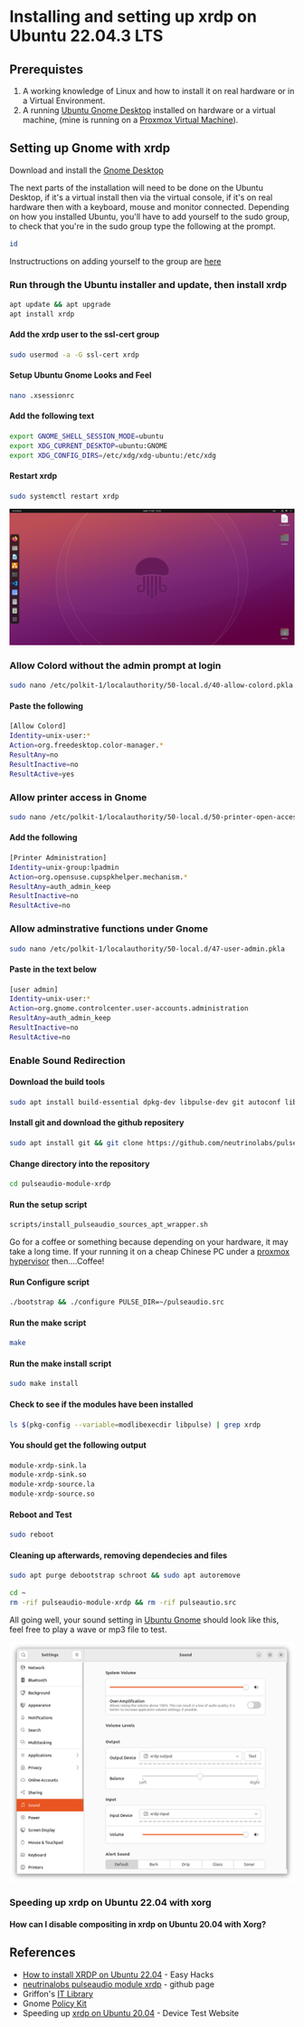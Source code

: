 # Installing and setting up xrdp on Ubuntu 22.04.3 LTS

## Prerequistes

1. A working knowledge of Linux and how to install it on real hardware or in a Virtual Environment.
2. A running [Ubuntu Gnome Desktop](https://ubuntu.com/download/desktop) installed on hardware or a virtual machine, (mine is running on a [Proxmox Virtual Machine](https://www.proxmox.com/en/downloads)).

## Setting up Gnome with xrdp

Download and install the [Gnome Desktop](https://ubuntu.com/download/desktop)

The next parts of the installation will need to be done on the Ubuntu Desktop, if it's a virtual install then via the virtual console, if it's on real hardware then with a keyboard, mouse and monitor connected. Depending on how you installed Ubuntu, you'll have to add yourself to the sudo group, to check that you're in the sudo group type the following at the prompt.

```bash
id
```

Instructructions on adding yourself to the group are [here](https://askubuntu.com/questions/124166/how-do-i-add-myself-into-the-sudoers-group#124200)

### Run through the Ubuntu installer and update, then install xrdp

```bash
apt update && apt upgrade
apt install xrdp
```

#### Add the xrdp user to the ssl-cert group

```bash
sudo usermod -a -G ssl-cert xrdp
```

#### Setup Ubuntu Gnome Looks and Feel

```bash
nano .xsessionrc
```

#### Add the following text

```bash
export GNOME_SHELL_SESSION_MODE=ubuntu
export XDG_CURRENT_DESKTOP=ubuntu:GNOME
export XDG_CONFIG_DIRS=/etc/xdg/xdg-ubuntu:/etc/xdg
```

#### Restart xrdp

```bash
sudo systemctl restart xrdp
```

![My Current Desktop](/assets/Desktop.png)

### Allow Colord without the admin prompt at login

``` bash
sudo nano /etc/polkit-1/localauthority/50-local.d/40-allow-colord.pkla
```

#### Paste the following

``` bash
[Allow Colord]
Identity=unix-user:*
Action=org.freedesktop.color-manager.*
ResultAny=no
ResultInactive=no
ResultActive=yes
```

### Allow printer access in Gnome

```bash
sudo nano /etc/polkit-1/localauthority/50-local.d/50-printer-open-access.pkla
```

#### Add the following

```bash
[Printer Administration]
Identity=unix-group:lpadmin
Action=org.opensuse.cupspkhelper.mechanism.*
ResultAny=auth_admin_keep
ResultInactive=no
ResultActive=no
```

### Allow adminstrative functions under Gnome

```bash
sudo nano /etc/polkit-1/localauthority/50-local.d/47-user-admin.pkla
```

#### Paste in the text below

```bash
[user admin]
Identity=unix-user:*
Action=org.gnome.controlcenter.user-accounts.administration
ResultAny=auth_admin_keep
ResultInactive=no
ResultActive=no
```

### Enable Sound Redirection

#### Download the build tools

```bash script
sudo apt install build-essential dpkg-dev libpulse-dev git autoconf libtool
```

#### Install git and download the github repositery

```bash
sudo apt install git && git clone https://github.com/neutrinolabs/pulseaudio-module-xrdp.git
```

#### Change directory into the repository

```bash
cd pulseaudio-module-xrdp
```

#### Run the setup script

```bash
scripts/install_pulseaudio_sources_apt_wrapper.sh
```

Go for a coffee or something because depending on your hardware, it may take a long time. If your running it on a cheap Chinese PC under a [proxmox hypervisor](https://www.proxmox.com/en/proxmox-ve) then....Coffee!

#### Run Configure script

```bash
./bootstrap && ./configure PULSE_DIR=~/pulseaudio.src
```

#### Run the make script

```bash
make
```

#### Run the make install script

```bash
sudo make install
```

#### Check to see if the modules have been installed

```bash
ls $(pkg-config --variable=modlibexecdir libpulse) | grep xrdp
```

#### You should get the following output

```bash
module-xrdp-sink.la
module-xrdp-sink.so
module-xrdp-source.la
module-xrdp-source.so
```

#### Reboot and Test

```bash
sudo reboot
```

#### Cleaning up afterwards, removing dependecies and files

```bash
sudo apt purge debootstrap schroot && sudo apt autoremove
```

```bash
cd ~
rm -rif pulseaudio-module-xrdp && rm -rif pulseautio.src
```

All going well, your sound setting in [Ubuntu Gnome](https://ubuntu.com/download/desktop) should look like this, feel free to play a wave or mp3 file to test.

![Gnome Sound settings](/assets/Sound.png)

### Speeding up xrdp on Ubuntu 22.04 with xorg

#### How can I disable compositing in xrdp on Ubuntu 20.04 with Xorg?


## References

- [How to install XRDP on Ubuntu 22.04](https://youtu.be/U2xHSRuwJ-A?si=1Xs84HscmLwlZAtj) - Easy Hacks
- [neutrinalobs pulseaudio module xrdp](https://github.com/neutrinolabs/pulseaudio-module-xrdp) - github page
- Griffon's [IT Library](https://c-nergy.be/blog/?cat=8)
- Gnome [Policy Kit](https://manpages.ubuntu.com/manpages/focal/man8/pklocalauthority.8.html)
- Speeding up [xrdp on Ubuntu 20.04](https://devicetests.com/speeding-up-xrdp-ubuntu-20-04-xorg-tips-tricks) - Device Test Website
